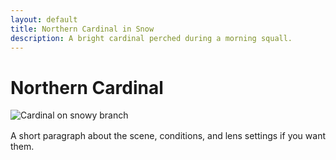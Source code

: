 ```yaml
---
layout: default
title: Northern Cardinal in Snow
description: A bright cardinal perched during a morning squall.
---
```


# Northern Cardinal

<img src="/gallery/animals/birds/cardinal/assets/E21A8123.jpg"
     alt="Cardinal on snowy branch"
     style="max-width:100%; height:auto; display:block; margin-bottom:1rem;">

A short paragraph about the scene, conditions, and lens settings if you want them.

